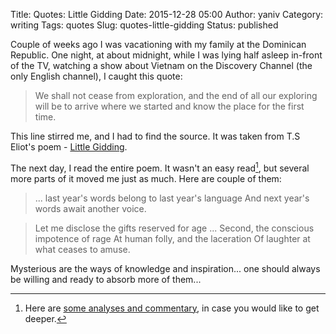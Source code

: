Title: Quotes: Little Gidding
Date: 2015-12-28 05:00
Author: yaniv
Category: writing
Tags: quotes
Slug: quotes-little-gidding
Status: published

Couple of weeks ago I was vacationing with my family at the Dominican Republic. One night, at about midnight, while I was lying half asleep in-front of the TV, watching a show about Vietnam on the Discovery Channel (the only English channel), I caught this quote:

> We shall not cease from exploration, and the end of all our exploring
> will be to arrive where we started and know the place for the first
> time.

This line stirred me, and I had to find the source. It was taken from T.S Eliot's poem - [Little Gidding](http://www.columbia.edu/itc/history/winter/w3206/edit/tseliotlittlegidding.html).

The next day, I read the entire poem. It wasn't an easy read[^1], but several more parts of it moved me just as much. Here are couple of them:

> ... last year's words belong to last year's language And next year's
> words await another voice.

> Let me disclose the gifts reserved for age ... Second, the conscious
> impotence of rage At human folly, and the laceration Of laughter at
> what ceases to amuse.

Mysterious are the ways of knowledge and inspiration... one should
always be willing and ready to absorb more of them...

[^1]: Here are [some analyses and commentary](http://www.sparknotes.com/poetry/eliot/section10.rhtml), in case you would like to get deeper.